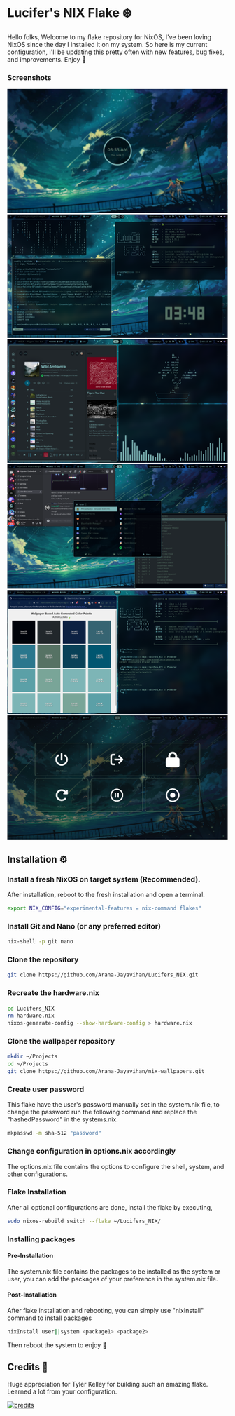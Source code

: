 # Lucifer's NIX Flake ❄️
Hello folks, Welcome to my flake repository for NixOS, I've been loving NixOS since the day I installed it on my system. So here is my current configuration, I'll be updating this pretty often with new features, bug fixes, and improvements. Enjoy 🍃

### Screenshots
![preview1](https://github.com/Arana-Jayavihan/Lucifers_NIX/blob/master/assets/lockscreen.png?raw=true)
![preview2](https://github.com/Arana-Jayavihan/Lucifers_NIX/blob/master/assets/showcase1.png?raw=true)
![preview3](https://github.com/Arana-Jayavihan/Lucifers_NIX/blob/master/assets/showcase2.png?raw=true)
![preview4](https://github.com/Arana-Jayavihan/Lucifers_NIX/blob/master/assets/showcase3.png?raw=true)
![preview4](https://github.com/Arana-Jayavihan/Lucifers_NIX/blob/master/assets/showcase4.png?raw=true)
![preview6](https://github.com/Arana-Jayavihan/Lucifers_NIX/blob/master/assets/wlogout.png?raw=true)

## Installation ⚙️
### Install a fresh NixOS on target system (Recommended).
After installation, reboot to the fresh installation and open a terminal.
```sh
export NIX_CONFIG="experimental-features = nix-command flakes" 
```

### Install Git and Nano (or any preferred editor)
```sh
nix-shell -p git nano
```

### Clone the repository
```sh
git clone https://github.com/Arana-Jayavihan/Lucifers_NIX.git
```

### Recreate the hardware.nix
```sh
cd Lucifers_NIX
rm hardware.nix
nixos-generate-config --show-hardware-config > hardware.nix
```

### Clone the wallpaper repository
```sh
mkdir ~/Projects
cd ~/Projects
git clone https://github.com/Arana-Jayavihan/nix-wallpapers.git
```

### Create user password
This flake have the user's password manually set in the system.nix file, to change the password run the following command and replace the "hashedPassword" in the systems.nix.
```sh
mkpasswd -m sha-512 "password"
```

### Change configuration in options.nix accordingly
The options.nix file contains the options to configure the shell, system, and other configurations.


### Flake Installation
After all optional configurations are done, install the flake by executing,
```sh
sudo nixos-rebuild switch --flake ~/Lucifers_NIX/
```

### Installing packages
#### Pre-Installation
The system.nix file contains the packages to be installed as the system or user, you can add the packages of your preference in the system.nix file.

#### Post-Installation
After flake installation and rebooting, you can simply use "nixInstall" command to install packages
```sh
nixInstall user||system <package1> <package2>
```

Then reboot the system to enjoy 🍃

## Credits 💫
Huge appreciation for Tyler Kelley for building such an amazing flake. Learned a lot from your configuration.

[![credits](https://gitlab.com/uploads/-/system/project/avatar/53038185/Gitlab_Nix_Picture.png?width=48 "Credits to Zaney")](https://gitlab.com/Zaney/zaneyos/-/tree/8e643956f0abf8011101771b956d994a2d052ae7)
